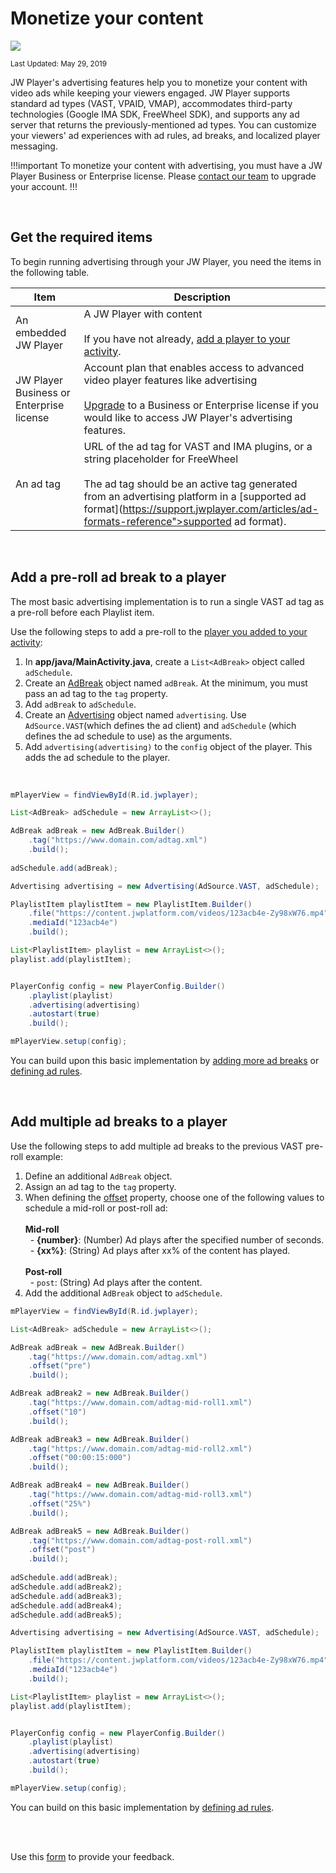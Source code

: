 # Monetize your content

<img src="https://img.shields.io/badge/SDK-Android%20v3-0AAC29.svg?logo=android">

<sup>Last Updated: May 29, 2019</sup>

JW Player's advertising features help you to monetize your content with video ads while keeping your viewers engaged. JW Player supports standard ad types (VAST, VPAID, VMAP), accommodates third-party technologies (Google IMA SDK, FreeWheel SDK), and supports any ad server that returns the previously-mentioned ad types. You can customize your viewers' ad experiences with ad rules, ad breaks, and localized player messaging.

!!!important
To monetize your content with advertising, you must have a JW Player Business or Enterprise license. Please [contact our team](https://www.jwplayer.com/pricing/?utm_source=developer&utm_medium=CTA&utm_campaign=Developer%20Nav%20Upgrade) to upgrade your account.
!!!

<br/>

## Get the required items

To begin running advertising through your JW Player, you need the items in the following table.

| Item | Description |
| -- | -- |
| An embedded JW Player | A JW Player with content<br/><br/>If you have not already, [add a player to your activity](../../getting-started/add-a-player-to-an-activity).|
| JW Player Business or Enterprise license | Account plan that enables access to advanced video player features like advertising<br/><br/>[Upgrade](https://www.jwplayer.com/pricing/?utm_source=developer&utm_medium=CTA&utm_campaign=Developer%20Nav%20Upgrade) to a Business or Enterprise license if you would like to access JW Player's advertising features. |
| An ad tag | URL of the ad tag for VAST and IMA plugins, or a string placeholder for FreeWheel<br/><br/>The ad tag should be an active tag generated from an advertising platform in a [supported ad format](https://support.jwplayer.com/articles/ad-formats-reference">supported ad format). |

<br/>

## Add a pre-roll ad break to a player

The most basic advertising implementation is to run a single VAST ad tag as a pre-roll before each Playlist item.

Use the following steps to add a pre-roll to the [player you added to your activity](../../getting-started/add-a-player-to-an-activity): 

1. In **app/java/MainActivity.java**, create a `List<AdBreak>` object called `adSchedule`.
2. Create an <a href="https://developer.jwplayer.com/sdk/android/reference/index.html?com/longtailvideo/jwplayer/media/ads/AdBreak.Builder.html" target="_blank">AdBreak</a> object named `adBreak`. At the minimum, you must pass an ad tag to the `tag` property.
3. Add `adBreak` to `adSchedule`.
4. Create an <a href="https://developer.jwplayer.com/sdk/android/reference/index.html?com/longtailvideo/jwplayer/media/ads/Advertising.html" target="_blank">Advertising</a> object named `advertising`. Use `AdSource.VAST`(which defines the ad client) and `adSchedule` (which defines the ad schedule to use) as the arguments.
5. Add `advertising(advertising)` to the `config` object of the player. This adds the ad schedule to the player.

<br/>

```java
mPlayerView = findViewById(R.id.jwplayer);

List<AdBreak> adSchedule = new ArrayList<>();

AdBreak adBreak = new AdBreak.Builder()
    .tag("https://www.domain.com/adtag.xml")
    .build();
        
adSchedule.add(adBreak);

Advertising advertising = new Advertising(AdSource.VAST, adSchedule);

PlaylistItem playlistItem = new PlaylistItem.Builder()
    .file("https://content.jwplatform.com/videos/123acb4e-Zy98xW76.mp4")
    .mediaId("123acb4e")
    .build();

List<PlaylistItem> playlist = new ArrayList<>();
playlist.add(playlistItem);


PlayerConfig config = new PlayerConfig.Builder()
    .playlist(playlist)
    .advertising(advertising)
    .autostart(true)
    .build();

mPlayerView.setup(config);
```

You can build upon this basic implementation by [adding more ad breaks](#multiple-ad-breaks) or [defining ad rules](../define-ad-rules).

<br/>

<a name="multiple-ad-breaks"></a>

## Add multiple ad breaks to a player

Use the following steps to add multiple ad breaks to the previous VAST pre-roll example:

1. Define an additional `AdBreak` object.
2. Assign an ad tag to the `tag` property. 
3. When defining the <a href="https://developer.jwplayer.com/sdk/android/reference/com/longtailvideo/jwplayer/media/ads/AdBreak.Builder.html#offset-java.lang.String-" target="_blank">offset</a> property, choose one of the following values to schedule a mid-roll or post-roll ad:<br/><br/>**Mid-roll**<br/>&nbsp;&nbsp;- **{number}**: (Number) Ad plays after the specified number of seconds.<br/>&nbsp;&nbsp;- **{xx%}**: (String) Ad plays after xx% of the content has played.<br/><br/>**Post-roll**<br/>&nbsp;&nbsp;- `post`: (String) Ad plays after the content.
4. Add the additional `AdBreak` object to `adSchedule`.

```java
mPlayerView = findViewById(R.id.jwplayer);

List<AdBreak> adSchedule = new ArrayList<>();

AdBreak adBreak = new AdBreak.Builder()
    .tag("https://www.domain.com/adtag.xml")
    .offset("pre")
    .build();

AdBreak adBreak2 = new AdBreak.Builder()
    .tag("https://www.domain.com/adtag-mid-roll1.xml")
    .offset("10")
    .build();

AdBreak adBreak3 = new AdBreak.Builder()
    .tag("https://www.domain.com/adtag-mid-roll2.xml")
    .offset("00:00:15:000")
    .build();

AdBreak adBreak4 = new AdBreak.Builder()
    .tag("https://www.domain.com/adtag-mid-roll3.xml")
    .offset("25%")
    .build();

AdBreak adBreak5 = new AdBreak.Builder()
    .tag("https://www.domain.com/adtag-post-roll.xml")
    .offset("post")
    .build();
        
adSchedule.add(adBreak);
adSchedule.add(adBreak2);
adSchedule.add(adBreak3);
adSchedule.add(adBreak4);
adSchedule.add(adBreak5);

Advertising advertising = new Advertising(AdSource.VAST, adSchedule);

PlaylistItem playlistItem = new PlaylistItem.Builder()
    .file("https://content.jwplatform.com/videos/123acb4e-Zy98xW76.mp4")
    .mediaId("123acb4e")
    .build();

List<PlaylistItem> playlist = new ArrayList<>();
playlist.add(playlistItem);


PlayerConfig config = new PlayerConfig.Builder()
    .playlist(playlist)
    .advertising(advertising)
    .autostart(true)
    .build();

mPlayerView.setup(config);
```

You can build on this basic implementation by [defining ad rules](../define-ad-rules).

<br/><br/>
<div id="wufoo-mff60sc1xnn4cu">
Use this <a href="https://jwplayerdocs.wufoo.com/forms/mff60sc1xnn4cu">form</a> to provide your feedback.
</div>
<script type="text/javascript">var mff60sc1xnn4cu;(function(d, t) {
var s = d.createElement(t), options = {
'userName':'jwplayerdocs',
'formHash':'mff60sc1xnn4cu',
'autoResize':true,
'height':'288',
'async':true,
'host':'wufoo.com',
'header':'show',
'ssl':true,
'defaultValues': 'field118=' + location.pathname};
s.src = ('https:' == d.location.protocol ? 'https://' : 'http://') + 'www.wufoo.com/scripts/embed/form.js';
s.onload = s.onreadystatechange = function() {
var rs = this.readyState; if (rs) if (rs != 'complete') if (rs != 'loaded') return;
try { mff60sc1xnn4cu = new WufooForm();mff60sc1xnn4cu.initialize(options);mff60sc1xnn4cu.display(); } catch (e) {}};
var scr = d.getElementsByTagName(t)[0], par = scr.parentNode; par.insertBefore(s, scr);
})(document, 'script');</script>